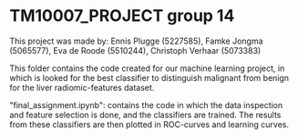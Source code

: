 # TM10007_PROJECT group 14

This project was made by: Ennis Plugge (5227585), Famke Jongma (5065577), Eva de Roode (5510244), Christoph Verhaar (5073383)

This folder contains the code created for our machine learning project, in which is looked for the best classifier to distinguish malignant from benign for the liver radiomic-features dataset.

"final_assignment.ipynb": contains the code in which the data inspection and feature selection is done, and the classifiers are trained. The results from these classifiers are then plotted in ROC-curves and learning curves.
